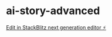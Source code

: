 # ai-story-advanced

[Edit in StackBlitz next generation editor ⚡️](https://stackblitz.com/~/github.com/faisalsaleem101/ai-story-advanced)